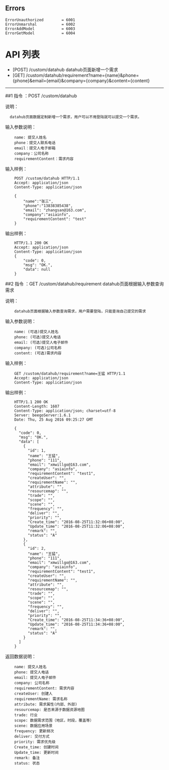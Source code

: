 ## Errors

    ErrorUnauthorized        = 6001
	ErrorUnmarshal           = 6002
	ErrorAddModel            = 6003
	ErrorGetModel            = 6004 

# API 列表


- [POST] /custom/datahub datahub页面新增一个需求
- [GET]  /custom/datahub/requirement?name={name}&phone={phone}&email={email}&company={company}&content={content}

----------

##1 指令 ：POST /custom/datahub

说明：
      
      datahub页面数据定制新增一个需求，用户可以不用登陆就可以提交一个需求。
      
输入参数说明：

        name: 提交人姓名
        phone：提交人联系电话
        email：提交人电子邮箱
        company：公司名称
        requirementContent：需求内容
      
输入样例：

        POST /custom/datahub HTTP/1.1
	    Accept: application/json 
		Content-Type: application/json 
	    
	    {
            "name":"张三",
            "phone":"13838385438",
            "email": "zhangsan@163.com",
            "company":"asiainfo",
            "requirementContent": "test"
	    }
      
输出样例：

        HTTP/1.1 200 OK
        Accept: application/json 
        Content-Type: application/json
        {
            "code": 0,
            "msg": "OK.",
            "data": null
        } 
	     
	     
##2 指令 ：GET /custom/datahub/requirement datahub页面根据输入参数查询需求

说明：

        datahub页面根据输入参数查询需求，用户需要登陆，只能查询自己提交的需求

输入参数说明：

        name: (可选)提交人姓名
        phone: (可选)提交人电话
        email: (可选)提交人电子邮件
        company: (可选)公司名称
        content: (可选)需求内容
        
输入样例：

        GET /custom/datahub/requirement?name=王猛 HTTP/1.1
	    Accept: application/json 
		Content-Type: application/json
		
输出样例：

        HTTP/1.1 200 OK
        Content-Length: 1607
        Content-Type: application/json; charset=utf-8
        Server: beegoServer:1.6.1
        Date: Thu, 25 Aug 2016 09:25:27 GMT
        
        {
          "code": 0,
          "msg": "OK.",
          "data": [
            {
              "id": 1,
              "name": "王猛",
              "phone": "111",
              "email": "xmwillgo@163.com",
              "company": "asiainfo",
              "requirementContent": "test1",
              "createUser": "",
              "requirementName": "",
              "attribute": "",
              "resourcemap": "",
              "trade": "",
              "scope": "",
              "scene": "",
              "frequency": "",
              "deliver": "",
              "priority": "",
              "Create_time": "2016-08-25T11:32:06+08:00",
              "Update_time": "2016-08-25T11:32:06+08:00",
              "remark": "",
              "status": "A"
            },
            {
              "id": 2,
              "name": "王猛",
              "phone": "111",
              "email": "xmwillgo@163.com",
              "company": "asiainfo",
              "requirementContent": "test1",
              "createUser": "",
              "requirementName": "",
              "attribute": "",
              "resourcemap": "",
              "trade": "",
              "scope": "",
              "scene": "",
              "frequency": "",
              "deliver": "",
              "priority": "",
              "Create_time": "2016-08-25T11:34:36+08:00",
              "Update_time": "2016-08-25T11:34:36+08:00",
              "remark": "",
              "status": "A"
            }
          ]
        }
        
返回数据说明：

        name: 提交人姓名
        phone: 提交人电话
        email: 提交人电子邮件
        company: 公司名称
        requirementContent: 需求内容
        createUser: 创建人
        requirementName: 需求名称
        attribute: 需求属性(内部、外部)
        resourcemap: 是否来源于数据资源地图
        trade: 行业
        scope: 数据需求范围（地区，时段，覆盖等）
        scene: 数据应用场景
        frequency: 更新频次
        deliver: 交付方式
        priority: 需求优先级
        Create_time: 创建时间
        Update_time: 更新时间
        remark: 备注
        status: 状态

